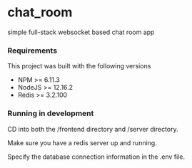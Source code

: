 # chat_room
simple full-stack websocket based chat room app

### Requirements

This project was built with the following versions
* NPM >= 6.11.3
* NodeJS >= 12.16.2
* Redis >= 3.2.100

### Running in development

CD into both the /frontend directory and /server directory.

Make sure you have a redis server up and running.

Specify the database connection information in the .env file.